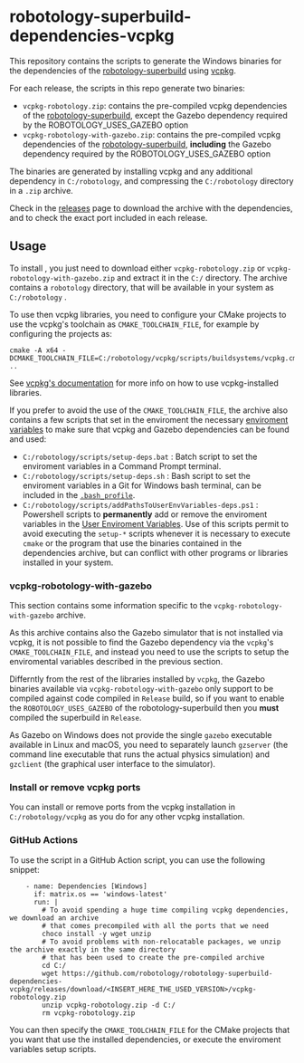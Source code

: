 # robotology-superbuild-dependencies-vcpkg 

This repository contains the scripts to generate the Windows binaries for the dependencies of the 
[robotology-superbuild](https://github.com/robotology/robotology-superbuild) using [vcpkg](https://github.com/Microsoft/vcpkg).

For each release, the scripts in this repo generate two binaries: 
* `vcpkg-robotology.zip`: contains the pre-compiled vcpkg dependencies of the [robotology-superbuild](https://github.com/robotology/robotology-superbuild), except the Gazebo dependency required by the ROBOTOLOGY_USES_GAZEBO option
* `vcpkg-robotology-with-gazebo.zip`: contains the pre-compiled vcpkg dependencies of the [robotology-superbuild](https://github.com/robotology/robotology-superbuild), **including** the Gazebo dependency required by the ROBOTOLOGY_USES_GAZEBO option

The binaries are generated by installing vcpkg  and any additional dependency in `C:/robotology`, and compressing the `C:/robotology` directory in a `.zip` archive.  

Check in the [releases](https://github.com/robotology/robotology-superbuild-dependencies-vcpkg/releases) page to download the archive 
with the dependencies, and to check the exact port included in each release.

## Usage 
To install , you just need to download either `vcpkg-robotology.zip` or `vcpkg-robotology-with-gazebo.zip` and extract it in the `C:/` directory.
The archive contains a `robotology` directory, that will be available in your system as `C:/robotology` .

To use then vcpkg libraries, you need to configure your CMake projects to use the vcpkg's 
toolchain as `CMAKE_TOOLCHAIN_FILE`, for example by configuring the projects as:  
~~~
cmake -A x64 -DCMAKE_TOOLCHAIN_FILE=C:/robotology/vcpkg/scripts/buildsystems/vcpkg.cmake ..
~~~
See [vcpkg's documentation](https://github.com/microsoft/vcpkg/blob/master/docs/users/integration.md#cmake-toolchain-file-recommended-for-open-source-cmake-projects)  for more info on how to use vcpkg-installed libraries.

If you prefer to avoid the use of the `CMAKE_TOOLCHAIN_FILE`, the archive also contains a few scripts that set in the enviroment 
the necessary [enviroment variables](https://en.wikipedia.org/wiki/Environment_variable) to make sure that vcpkg and Gazebo dependencies can be found and used: 
* `C:/robotology/scripts/setup-deps.bat` : Batch script to set the enviroment variables in a Command Prompt terminal.
* `C:/robotology/scripts/setup-deps.sh` : Bash script to set the enviroment variables in a Git for Windows bash terminal, 
   can be included in the [`.bash_profile`](https://stackoverflow.com/questions/6883760/git-for-windows-bashrc-or-equivalent-configuration-files-for-git-bash-shell).
* `C:/robotology/scripts/addPathsToUserEnvVariables-deps.ps1` : Powershell scripts to **permanently** add or remove the enviroment  
   variables in the [User Enviroment Variables](https://docs.microsoft.com/en-us/windows/win32/shell/user-environment-variables). 
   Use of this scripts permit to avoid executing the `setup-*` scripts whenever it is necessary to execute `cmake` or the program 
   that use the binaries contained in the dependencies archive, but can conflict with other programs or libraries installed in your system. 

### vcpkg-robotology-with-gazebo

This section contains some information specific to the `vcpkg-robotology-with-gazebo` archive. 

As this archive contains also the Gazebo simulator that is not installed via vcpkg, it is not possible to find the Gazebo dependency via
the `vcpkg`'s `CMAKE_TOOLCHAIN_FILE`, and instead you need to use the scripts to setup the enviromental variables described in the previous section.

Differntly from the rest of the libraries installed by `vcpkg`, the Gazebo binaries available via `vcpkg-robotology-with-gazebo` only support to be compiled 
against code compiled in `Release` build, so if you want to enable the `ROBOTOLOGY_USES_GAZEBO` of the robotology-superbuild then you **must** compiled the superbuild in `Release`.

As Gazebo on Windows does not provide the single `gazebo` executable available in Linux and macOS, you need to separately launch `gzserver` 
(the command line executable that runs the actual physics simulation) and `gzclient` (the graphical user interface to the simulator). 

### Install or remove vcpkg ports 
You can install or remove  ports from the vcpkg installation in `C:/robotology/vcpkg` as you do for any other vcpkg installation.

### GitHub Actions 
To use the script in a GitHub Action script, you can use the following snippet: 
~~~~
    - name: Dependencies [Windows]
      if: matrix.os == 'windows-latest'
      run: |
        # To avoid spending a huge time compiling vcpkg dependencies, we download an archive  
        # that comes precompiled with all the ports that we need 
        choco install -y wget unzip
        # To avoid problems with non-relocatable packages, we unzip the archive exactly in the same directory
        # that has been used to create the pre-compiled archive
        cd C:/
        wget https://github.com/robotology/robotology-superbuild-dependencies-vcpkg/releases/download/<INSERT_HERE_THE_USED_VERSION>/vcpkg-robotology.zip
        unzip vcpkg-robotology.zip -d C:/
        rm vcpkg-robotology.zip
~~~~

You can then specify the `CMAKE_TOOLCHAIN_FILE` for the CMake projects that you want that use the installed dependencies, or execute the enviroment variables 
setup scripts. 


